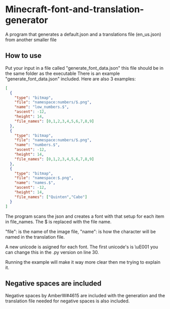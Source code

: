 # Minecraft-font-and-translation-generator
A program that generates a default.json and a translations file (en_us.json) from another smaller file

How to use
-----------------------
Put your input in a file called "generate_font_data.json" this file should be in the same folder as the executable
There is an example "generate_font_data.json" included. Here are also 3 examples:
```json
[
  {
    "type": "bitmap",
    "file": "namespace:numbers/$.png",
    "name": "low_numbers.$",
    "ascent": -12,
    "height": 14,
    "file_names": [0,1,2,3,4,5,6,7,8,9]
  },
  {
    "type": "bitmap",
    "file": "namespace:numbers/$.png",
    "name": "numbers.$",
    "ascent": -12,
    "height": 14,
    "file_names": [0,1,2,3,4,5,6,7,8,9]
  },
  {
    "type": "bitmap",
    "file": "namespace:$.png",
    "name": "names.$",
    "ascent": -12,
    "height": 14,
    "file_names": ["Quinten","Cabo"]
  }
]
```
The program scans the json and creates a font with that setup for each item in file_names. 
The $ is replaced with the file name.

"file": is the name of the image file,
"name": is how the character will be named in the translation file.

A new unicode is asigned for each font. The first unicode's is \uE001 you can change this in the
.py version on line 30.

Running the example will make it way more clear then me trying to explain it.

Negative spaces are included
-------------------
Negative spaces by AmberW#4615 are included with the generation and the translation file needed for
negative spaces is also included.

